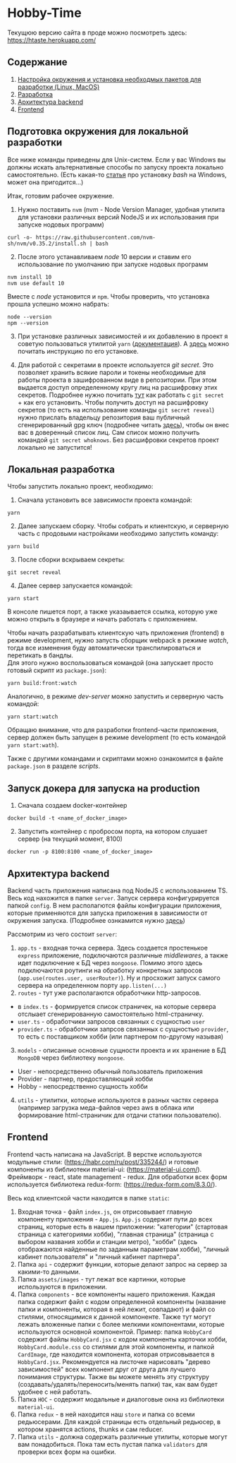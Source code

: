 # Hobby-Time  
Текущюю версию сайта в проде можно посмотреть здесь: https://htaste.herokuapp.com/

## Содержание
1. [Настройка окружения и установка необходмых пакетов для разработки (Linux, MacOS)](#settings-env)
2. [Разработка](#dev-rules)
3. [Архитектура backend](#backend) 
4. [Frontend](#frontend)

<a name="settings-env"></a>

## Подготовка окружения для локальной разработки
Все ниже команды приведены для Unix-систем. Если у вас Windows вы должны искать альтернативные способы по запуску проекта локально самостоятельно. (Есть какая-то [статья](https://losst.ru/ustanovka-bash-v-windows-10) про установку _bash_ на Windows, может она пригодится...)


Итак, готовим рабочее окружение. 
1. Нужно поставить `nvm` (nvm - Node Version Manager, удобная утилита для установки различных версий NodeJS и их использования при запуске нодовых программ)
```
curl -o- https://raw.githubusercontent.com/nvm-sh/nvm/v0.35.2/install.sh | bash
```
2. После этого устанавливаем _node_ 10 версии и ставим его использование по умолчанию при запуске нодовых программ
```
nvm install 10
nvm use default 10
```
Вместе c _node_ установится и `npm`. Чтобы проверить, что установка прошла успешно можно набрать:
```
node --version
npm --version
```
  
3. При установке различных зависимостей и их добавлению в проект я советую пользоваться утилитой `yarn` ([документация](https://yarnpkg.com/)). А [здесь](https://classic.yarnpkg.com/en/docs/install#debian-stable) можно почитать инструкцию по его установке.

4. Для работой с секретами в проекте используется _git secret_. Это позволяет хранить всякие пароли и токены необходимые для работы проекта в зашифрованном виде в репозитории. При этом выдается доступ определенному кругу лиц на расшифровку этих секретов. Подробнее нужно почитать [тут](https://git-secret.io/) как работать с `git secret` + как его установить. Чтобы получить доступ на расшифровку секретов (то есть на использование команды `git secret reveal`) нужно прислать владельцу репозитория ваш публичный сгенерированный gpg ключ (подробнее читать [здесь](https://help.github.com/en/github/authenticating-to-github/generating-a-new-gpg-key)), чтобы он внес вас в доверенный список лиц. Сам список можно получить командой `git secret whoknows`. Без расшифровки секретов проект локально не запустится!


<a name="dev-rules"></a>

## Локальная разработка
Чтобы запустить локально проект, необходимо:
1. Сначала установить все зависимости проекта командой:
```shell script
yarn 
```
2. Далее запускаем сборку. Чтобы собрать и клиентскую, и серверную часть с продовыми настройками 
необходимо запустить команду:
```shell script
yarn build
``` 
3. После сборки вскрываем секреты:
```
git secret reveal
```
4. Далее сервер запускается командой:
```shell script
yarn start
```
В консоле пишется порт, а также указаывается ссылка, которую уже можно
открыть в браузере и начать работать с приложением. 

Чтобы начать разрабатывать клиентскую чать приложения (frontend) в режиме development, нужно запусть сборщик webpack в режиме _watch_, тогда все изменения буду автоматически транспилироваться и перетикать в бандлы.  
Для этого нужно воспользоваться командой (она запускает просто готовый скрипт из `package.json`):
```shell script
yarn build:front:watch
```
Аналогично, в режиме _dev-server_ можно запустить и серверную часть командой: 
```shell script
yarn start:watch
```
Обращаю внимание, что для разработки frontend-части приложения, сервер должен быть запущен в режиме development (то есть командой `yarn start:wath`).

Также с другими командами и скриптами можно ознакомится в файле `package.json` в разделе _scripts_.

## Запуск докера для запуска на production
1. Сначала создаем docker-контейнер
```shell script
docker build -t <name_of_docker_image>
```
2. Запустить контейнер с пробросом порта, на котором слушает сервер (на текущий момент, 8100)
``` shell script
docker run -p 8100:8100 <name_of_docker_image>
```

<a name="backend"></a>

## Архитектура backend
Backend часть приложения написана под NodeJS с использованием TS. Весь код нахожится в папке `server`. Запуск сервера конфигурируется папкой `config`. В нем располагются файлы конфигурации приложения, которые применяются для запуска приложения в зависимости от окружения запуска. (Подробнее ознкамится нужно [здесь](https://www.npmjs.com/package/config))

Рассмотрим из чего состоит `server`:
1. `app.ts` - входная точка сервера. Здесь создается простенькое `express` приложение, подключаются различные _middlewares_, а также идет подключение к БД через `mongoose`. Помимо этого здесь подключаются роутинги на обработку конкретных запросов (`app.use(routes.user, userRouter)`). Ну и просхожит запуск самого сервера на определенном порту `app.listen(...)`
2. `routes` - тут уже располагаются обработчики http-запросов. 
- в `index.ts` - формируется список страничек, на которые сервера отслыает сгенерированную самостоятельно html-страничку.
- `user.ts` - обработчики запросов связанных с сущностью `user`
- `provider.ts` - обработчики запрсов связанных с сущностью `provider`, то есть с поставщиком хобби (или партнером по-другому называя)
3. `models` - описанные основные сущности проекта и их хранение в БД `MongoDB` через библиотеку `mongoose`.
- User - непосредственно обычный пользователь приложения
- Provider - партнер, предоставляющий хобби
- Hobby - непосредственно сущность хобби
4. `utils` - утилитки, которые используются в разных частях сервера (например загрузка меда-файлов через aws в облака или формирование html-страничик для отдачи статики пользователю).

<a name="frontend"></a>

## Frontend
Frontend часть написана на JavaScript. В верстке используются модульные стили: (https://habr.com/ru/post/335244/) и готовые компоненты из библиотеки material-ui: (https://material-ui.com/). Фреймворк - react, state management - redux. Для обработки всех форм используется библиотека redux-form: (https://redux-form.com/8.3.0/).

Весь код клиентской части находится в папке `static`:
1. Входная точка - файл `index.js`, он отрисовывает главную компоненту приложения - `App.js`. `App.js` содержит пути до всех страниц, которые есть в нашем приложении: "категории" (стартовая страница с категориями хобби), "главная страница" (страница с выбором названия хобби и станции метро), "хобби" (здесь отображаются найденные по заданным параметрам хобби), "личный кабинет пользователя" и "личный кабинет партнера".
2. Папка `api` - содержит функции, которые делают запрос на сервер за какими-то данными. 
3. Папка `assets/images` - тут лежат все картинки, которые используются в приложении. 
4. Папка `components` - все компоненты нашего приложения. Каждая папка содержит файл с кодом определенной компоненты (название папки и компоненты, которая в ней лежит, совпадают) и файл со стилями, относящимися к данной компоненте. Также тут могут лежать вложенные папки с более мелкими компонентами, которые используются основной компонентой.
Пример: папка `HobbyCard` содержит файлы `HobbyCard.jsx` с кодом компоненты карточки хобби, `HobbyCard.module.css` со стилями для этой компоненты, и папкой `CardImage`, где находится компонента, которая отрисовывается в `HobbyCard.jsx`. Рекомендуется на листочке нарисовать "дерево зависимостей" всех компонент друг от друга для лучшего понимания структуры. Также вы можете менять эту структуру (создавать/удалять/переносить/менять папки) так, как вам будет удобнее с ней работать.
5. Папка `HOC` - содержит модальные и диалоговые окна из библиотеки `material-ui`.
6. Папка `redux` - в ней находится наш `store` и папка со всеми редьюсерами. Для каждой страницы есть отдельный редьюсер, в котором хранятся actions, thunks и сам reducer.
7. Папка `utils` - должна содержать различные утилиты, которые могут вам понадобиться. Пока там есть пустая папка `validators` для проверки всех форм на ошибки.
